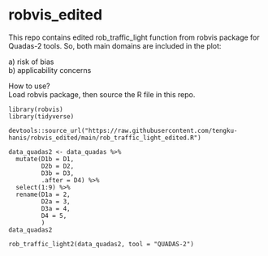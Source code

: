 # robvis_edited
This repo contains edited rob_traffic_light function from robvis package for Quadas-2 tools. So, both main domains are included in the plot:     

a) risk of bias    
b) applicability concerns 

How to use?   
Load robvis package, then source the R file in this repo.

```Example
library(robvis)
library(tidyverse)

devtools::source_url("https://raw.githubusercontent.com/tengku-hanis/robvis_edited/main/rob_traffic_light_edited.R")

data_quadas2 <- data_quadas %>% 
  mutate(D1b = D1,
         D2b = D2, 
         D3b = D3, 
         .after = D4) %>% 
  select(1:9) %>% 
  rename(D1a = 2,
         D2a = 3,
         D3a = 4,
         D4 = 5,
         )
data_quadas2  

rob_traffic_light2(data_quadas2, tool = "QUADAS-2")
```
